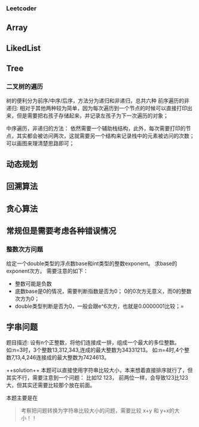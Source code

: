 ### Leetcoder

## Array

## LikedList

## Tree
### 二叉树的遍历
树的便利分为前序/中序/后序，方法分为递归和非递归，总共六种
前序遍历的非递归:
相对于其他两种较为简单，因为每次遍历到一个节点的时候可以直接打印出来，但是需要把右孩子存储起来，并记录左孩子为下一次遍历的对象；

中序遍历，非递归的方法：
依然需要一个辅助栈结构，此外，每次需要打印的节点，其实都会被访问两次，这就需要另一个结构来记录栈中的元素被访问的次数；
可以画图来理清楚思路即可；


## 动态规划

## 回溯算法

## 贪心算法


## 常规但是需要考虑各种错误情况
### **整数次方问题**
给定一个double类型的浮点数base和int类型的整数exponent。
求base的exponent次方。
需要注意的如下：

- 整数可能是负数
- 底数base是0的情况，需要判断指数是否为0；
  0的0次方无意义，而0的整数次方为0；
- double类型判断是否为0，一般会跟e^6次方，也就是0.0000001比较；=


## 字串问题
题目描述:
设有n个正整数，将他们连接成一排，组成一个最大的多位整数。
如:n=3时，3个整数13,312,343,连成的最大整数为34331213。
如:n=4时,4个整数7,13,4,246连接成的最大整数为7424613。

++solution++
本题可以直接使用字符串比较大小，本来想着直接排序就行了，但其实不行，需要注意到一个问题：
比如12 123， 前两位一样，会导致123比123大，但其实还需要比较那个放在前面。

本题主要是在
> 考察把问题转换为字符串比较大小的问题，需要比较 x+y 和 y+x的大小！！
